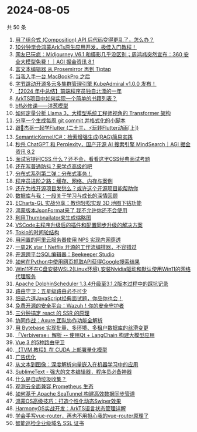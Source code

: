 # 2024-08-05

共 50 条

<!-- BEGIN JUEJIN -->
<!-- 最后更新时间 2024-08-05 00:00:59 +0800 -->
1. [用了组合式 (Composition) API 后代码变得更乱了，怎么办？](https://juejin.cn/post/7398046513811095592)
1. [10分钟学会鸿蒙ArkTs原生应用开发，极佳入门教程！](https://juejin.cn/post/7397639310722531362)
1. [网友已玩疯：Midjourney V6.1 和摄影几乎没区别；周鸿祎突然宣布：360 安全大模型免费！｜AGI 掘金资讯 8.1](https://juejin.cn/post/7397676488295546916)
1. [富文本编辑器 从 Prosemirror 再到 Tiptap](https://juejin.cn/post/7398045595485634569)
1. [当我入手一台 MacBookPro 之后](https://juejin.cn/post/7398351048777842729)
1. [字节跳动开源多云多集群管理引擎 KubeAdmiral v1.0.0 发布！](https://juejin.cn/post/7397816165207457818)
1. [【2024 年中总结】前端程序员独自北漂的一年](https://juejin.cn/post/7398342795436130358)
1. [ArkTS项目中如何实现一个简单的书籍列表？](https://juejin.cn/post/7397608098213232675)
1. [bff必修课——洋葱模型](https://juejin.cn/post/7398038441517432872)
1. [如何定量分析 Llama 3，大模型系统工程师视角的 Transformer 架构](https://juejin.cn/post/7397669215732416566)
1. [分享一个生成每周 git commit 并格式化的小脚本](https://juejin.cn/post/7398150089548464139)
1. [跟🤡杰哥一起学Flutter (二十三、⚡️玩转Flutter动画[上])](https://juejin.cn/post/7397683842633809971)
1. [SemanticKernel/C#：检索增强生成(RAG)简易实践](https://juejin.cn/post/7397683076379672628)
1. [秒杀 ChatGPT 和 Perplexity，国产开源 AI 搜索引擎 MindSearch｜AGI 掘金资讯 8.2](https://juejin.cn/post/7398351048740421668)
1. [面试官提问CSS,什么？还不会，看看这里CSS经典面试考题](https://juejin.cn/post/7398134901264908326)
1. [还在写普通防抖？来学点高级的吧](https://juejin.cn/post/7398462127441428489)
1. [分布式系列第二弹：分布式事务！](https://juejin.cn/post/7398365428983005224)
1. [程序员进阶之路：缓存、网络、内存与案例](https://juejin.cn/post/7398045554922373132)
1. [还在为找开源项目发愁么？或许这个开源项目能帮助你](https://juejin.cn/post/7398047016184086543)
1. [数据库与我：一段关于学习与成长的深情回顾](https://juejin.cn/post/7398378565170397193)
1. [ECharts-GL 实战分享：教你轻松实现 3D 地图下钻功能](https://juejin.cn/post/7398352956712534054)
1. [鸿蒙版本JsonFormat来了  我不允许你还不会使用  ](https://juejin.cn/post/7397331539850477608)
1. [利用Thumbnailator来生成缩略图](https://juejin.cn/post/7398150089547825163)
1. [VSCode主程序升级后的插件和配置同步升级的解决方案](https://juejin.cn/post/7398091377664540712)
1. [Tokio的时间轮结构](https://juejin.cn/post/7398348521135964175)
1. [用闲置的阿里云服务器使用 NPS 实现内网穿透](https://juejin.cn/post/7398352986324189210)
1. [一周2K star！Netflix 开源的工作流编排器，不容错过](https://juejin.cn/post/7398150089558081548)
1. [开源跨平台SQL编辑器：Beekeeper Studio](https://juejin.cn/post/7398421413353111589)
1. [如何在Python中使用网页抓取API获得Google搜索结果](https://juejin.cn/post/7398047016172437504)
1. [Win11不在C盘安装WSL2(Linux环境),安装Nvidia驱动和默认使用Win11的网络代理服务](https://juejin.cn/post/7398344971382784015)
1. [Apache DolphinScheduler 1.3.4升级至3.1.2版本过程中的踩坑记录](https://juejin.cn/post/7398151956160905255)
1. [路由守卫：五星级路由必不可少](https://juejin.cn/post/7398747326070128649)
1. [细品六道JavaScript经典面试题，你品你也会！](https://juejin.cn/post/7398430455359406107)
1. [免费开源的安全平台：Wazuh！你的安全守护者](https://juejin.cn/post/7398376017164156978)
1. [三分钟搞定 react 的 SSR 的原理](https://juejin.cn/post/7398365428982317096)
1. [协同作战：Axure 团队协作功能全解析](https://juejin.cn/post/7398365428982382632)
1. [用 Bytebase 实现批量、多环境、多租户数据库的丝滑变更](https://juejin.cn/post/7398352986353991706)
1. [「Verbiverse」解析 -- 使用Qt + LangChain 构建大模型应用](https://juejin.cn/post/7398324376262852648)
1. [Vue 3 的5种路由守卫](https://juejin.cn/post/7398231828220493839)
1. [【TVM 教程】在 CUDA 上部署量化模型](https://juejin.cn/post/7398378565182259226)
1. [广告优化](https://juejin.cn/post/7398083263535382528)
1. [从文本到图像：深度解析向量嵌入在机器学习中的应用](https://juejin.cn/post/7398038441517662248)
1. [SublimeText - 强大的文本编辑器，程序员必备神器](https://juejin.cn/post/7398461918906220554)
1. [什么是自动垃圾收集？](https://juejin.cn/post/7398352956712009766)
1. [观测云全面兼容 Prometheus 生态](https://juejin.cn/post/7398342856035614735)
1. [如何基于 Apache SeaTunnel 构建高效数据同步管道](https://juejin.cn/post/7398150089556541452)
1. [鸿蒙OS高级技巧：打造个性化动态Swiper效果](https://juejin.cn/post/7397285315809935386)
1. [HarmonyOS实战开发：ArkTS语言状态管理详解](https://juejin.cn/post/7396922016942751785)
1. [学会手写vue-router，再也不用担心我的vue-router原理了](https://juejin.cn/post/7398511534736424994)
1. [智能巡检企业级域名 SSL 证书](https://juejin.cn/post/7398231828220067855)
<!-- END JUEJIN -->